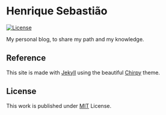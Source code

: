 # Henrique Sebastião

[![License](https://img.shields.io/github/license/henriquesebastiao/henriquesebastiao.github.io)](https://github.com/henriquesebastiao/henriquesebastiao.github.io/blob/main/LICENSE)

My personal blog, to share my path and my knowledge.

## Reference

This site is made with [Jekyll](https://jekyllrb.com/) using the beautiful [Chirpy](https://github.com/cotes2020/jekyll-theme-chirpy) theme.

## License

This work is published under [MIT](LICENSE) License.
